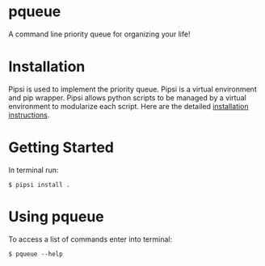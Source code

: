 # pqueue

A command line priority queue for organizing your life!


# Installation

Pipsi is used to implement the priority queue.  Pipsi is a virtual environment and pip wrapper.  Pipsi allows python scripts to be managed by a virtual environment to modularize each script.
Here are the detailed [installation instructions](https://github.com/mitsuhiko/pipsi#readme).

# Getting Started

In terminal run:

    $ pipsi install .

# Using pqueue

To access a list of commands enter into terminal:

    $ pqueue --help

